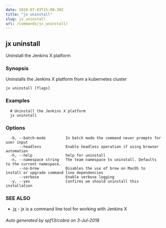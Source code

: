 ```yaml
---
date: 2018-07-03T15:00:30Z
title: "jx uninstall"
slug: jx_uninstall
url: /commands/jx_uninstall/
---
```

## jx uninstall

Uninstall the Jenkins X platform

### Synopsis

Uninstalls the Jenkins X platform from a kubernetes cluster

```
jx uninstall [flags]
```

### Examples

```
  # Uninstall the Jenkins X platform
  jx uninstall
```

### Options

```
  -b, --batch-mode         In batch mode the command never prompts for user input
      --headless           Enable headless operation if using browser automation
  -h, --help               help for uninstall
  -n, --namespace string   The team namespace to uninstall. Defaults to the current namespace.
      --no-brew            Disables the use of brew on MacOS to install or upgrade command line dependencies
      --verbose            Enable verbose logging
  -y, --yes                Confirms we should uninstall this installation
```

### SEE ALSO

* [jx](/commands/jx/)	 - jx is a command line tool for working with Jenkins X

###### Auto generated by spf13/cobra on 3-Jul-2018
